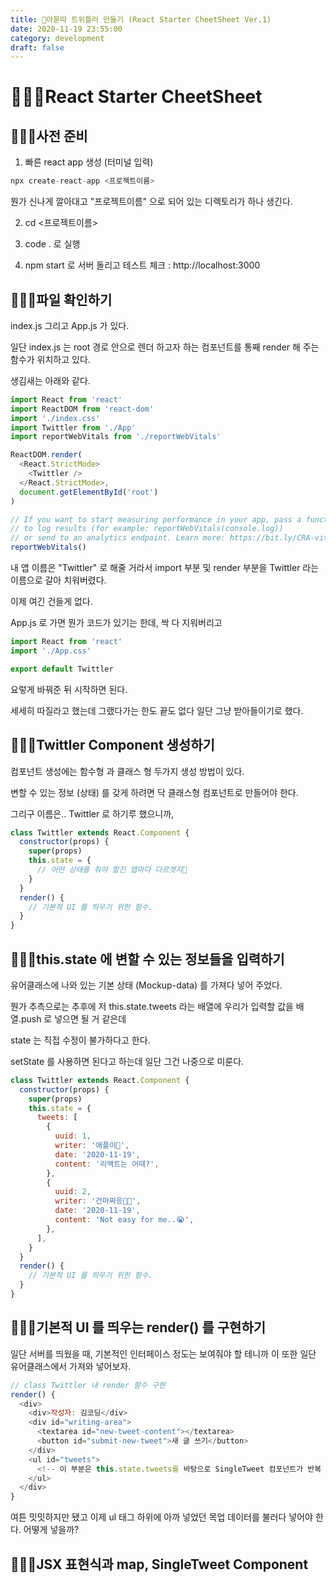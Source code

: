 ```yaml
---
title: 🤖아묻따 트위틀러 만들기 (React Starter CheetSheet Ver.1)
date: 2020-11-19 23:55:00
category: development
draft: false
---
```


# 👨🏻‍🚀React Starter CheetSheet

## 👨🏻‍🎨사전 준비

1. 빠른 react app 생성 (터미널 입력)

```js
npx create-react-app <프로젝트이름>
```

뭔가 신나게 깔아대고 "프로젝트이름" 으로 되어 있는 디렉토리가 하나 생긴다.

2. cd <프로젝트이름>

3. code . 로 실행

4. npm start 로 서버 돌리고 테스트 체크 : http://localhost:3000

## 👩🏻‍🦳파일 확인하기

index.js 그리고 App.js 가 있다.

일단 index.js 는 root 경로 안으로 렌더 하고자 하는 컴포넌트를 통째 render 해 주는 함수가 위치하고 있다.

생김새는 아래와 같다.

```js
import React from 'react'
import ReactDOM from 'react-dom'
import './index.css'
import Twittler from './App'
import reportWebVitals from './reportWebVitals'

ReactDOM.render(
  <React.StrictMode>
    <Twittler />
  </React.StrictMode>,
  document.getElementById('root')
)

// If you want to start measuring performance in your app, pass a function
// to log results (for example: reportWebVitals(console.log))
// or send to an analytics endpoint. Learn more: https://bit.ly/CRA-vitals
reportWebVitals()
```

내 앱 이름은 "Twittler" 로 해줄 거라서 import 부분 및 render 부분을 Twittler 라는 이름으로 갈아 치워버렸다.

이제 여긴 건들게 없다.

App.js 로 가면 뭔가 코드가 있기는 한데, 싹 다 지워버리고

```js
import React from 'react'
import './App.css'

export default Twittler
```

요렇게 바꿔준 뒤 시작하면 된다.

세세히 따질라고 했는데 그랬다가는 한도 끝도 없다 일단 그냥 받아들이기로 했다.

## 👩🏿‍🦰Twittler Component 생성하기

컴포넌트 생성에는 함수형 과 클래스 형 두가지 생성 방법이 있다.

변할 수 있는 정보 (상태) 를 갖게 하려면 닥 클래스형 컴포넌트로 만들어야 한다.

그리구 이름은.. Twittler 로 하기루 했으니까,

```js
class Twittler extends React.Component {
  constructor(props) {
    super(props)
    this.state = {
      // 어떤 상태를 줘야 할진 앱마다 다르겟지🍎
    }
  }
  render() {
    // 기본적 UI 를 띄우기 위한 함수.
  }
}
```

## 👨🏻‍🚀this.state 에 변할 수 있는 정보들을 입력하기

유어클래스에 나와 있는 기본 상태 (Mockup-data) 를 가져다 넣어 주었다.

뭔가 추측으로는 추후에 저 this.state.tweets 라는 배열에 우리가 입력할 값을 배열.push 로 넣으면 될 거 같은데

state 는 직접 수정이 불가하다고 한다.

setState 를 사용하면 된다고 하는데 일단 그건 나중으로 미룬다.

```js
class Twittler extends React.Component {
  constructor(props) {
    super(props)
    this.state = {
      tweets: [
        {
          uuid: 1,
          writer: '애플이🍎',
          date: '2020-11-19',
          content: '리액트는 어때?',
        },
        {
          uuid: 2,
          writer: '건마짜응👨🏻‍',
          date: '2020-11-19',
          content: 'Not easy for me..😭',
        },
      ],
    }
  }
  render() {
    // 기본적 UI 를 띄우기 위한 함수.
  }
}
```

## 👩🏿‍🦰기본적 UI 를 띄우는 render() 를 구현하기

일단 서버를 띄웠을 때, 기본적인 인터페이스 정도는 보여줘야 할 테니까 이 또한 일단 유어클래스에서 가져와 넣어보자.

```js
// class Twittler 내 render 함수 구현
render() {
  <div>
    <div>작성자: 김코딩</div>
    <div id="writing-area">
      <textarea id="new-tweet-content"></textarea>
      <button id="submit-new-tweet">새 글 쓰기</button>
    </div>
    <ul id="tweets">
      <!-- 이 부분은 this.state.tweets를 바탕으로 SingleTweet 컴포넌트가 반복 출력될 것입니다. -->
    </ul>
  </div>
}
```

여튼 밋밋하지만 됐고 이제 ul 태그 하위에 아까 넣었던 목업 데이터를 불러다 넣어야 한다. 어떻게 넣을까?

## 👨🏻‍🚀JSX 표현식과 map, SingleTweet Component
